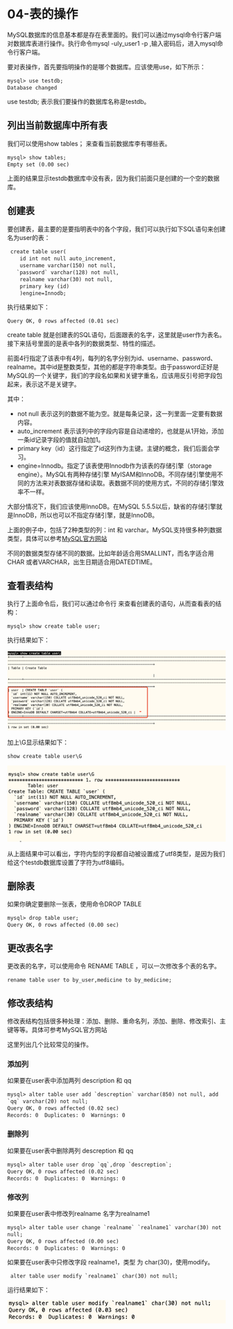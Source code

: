 # 04-表的操作


MySQL数据库的信息基本都是存在表里面的。我们可以通过mysql命令行客户端对数据库表进行操作。执行命令mysql -uly_user1 -p ,输入密码后，进入mysql命令行客户端。

要对表操作，首先要指明操作的是哪个数据库。应该使用use，如下所示：

```
mysql> use testdb;
Database changed
```
use testdb; 表示我们要操作的数据库名称是testdb。



## 列出当前数据库中所有表

我们可以使用show tables； 来查看当前数据库李有哪些表。

```
mysql> show tables;
Empty set (0.00 sec)
```

上面的结果显示testdb数据库中没有表，因为我们前面只是创建的一个空的数据库。


## 创建表

要创建表，最主要的是要指明表中的各个字段，我们可以执行如下SQL语句来创建名为user的表：

```
 create table user(
    id int not null auto_increment,
    username varchar(150) not null,
   `password` varchar(128) not null,
    realname varchar(30) not null,
    primary key (id)
    )engine=Innodb;
```

执行结果如下：

```
Query OK, 0 rows affected (0.01 sec)
```

create table 就是创建表的SQL语句，后面跟表的名字，这里就是user作为表名。接下来括号里面的是表中各列的数据类型、特性的描述。

前面4行指定了该表中有4列，每列的名字分别为id、username、password、realname。其中id是整数类型，其他的都是字符串类型。由于password正好是MySQL的一个关键字，我们的字段名如果和关键字重名，应该用反引号把字段包起来，表示这不是关键字。


其中：

- not null 表示这列的数据不能为空。就是每条记录，这一列里面一定要有数据内容。
- auto_increment 表示该列中的字段内容是自动递增的，也就是从1开始，添加一条id记录字段的值就自动加1。
- primary key（id）这行指定了id这列作为主键。主键的概念，我们后面会学习。
- engine=Innodb。指定了该表使用Innodb作为该表的存储引擎（storage engine）。MySQL有两种存储引擎 MyISAM和InnoDB。不同存储引擎使用不同的方法来对表数据存储和读取。表数据不同的使用方式，不同的存储引擎效率不一样。

大部分情况下，我们应该使用InnoDB。在MySQL 5.5.5以后，缺省的存储引擎就是InnoDB，所以也可以不指定存储引擎，就是InnoDB。


上面的例子中，包括了2种类型的列：int 和 varchar。MySQL支持很多种列数据类型，具体可以参考[MySQL官方网站](https://dev.mysql.com/doc/refman/8.0/en/data-types.html)

不同的数据类型存储不同的数据。比如年龄适合用SMALLINT，而名字适合用CHAR 或者VARCHAR，出生日期适合用DATEDTIME。


## 查看表结构


执行了上面命令后，我们可以通过命令行 来查看创建表的语句，从而查看表的结构：

```
mysql> show create table user;
```

执行结果如下：

![](_v_images/20201203102043957_1375984812.png)




加上\G显示结果如下：

```
show create table user\G
```

![](_v_images/20201203102356571_1479767482.png)


从上面结果中可以看出，字符内型的字段都自动被设置成了utf8类型，是因为我们给这个testdb数据库设置了字符为utf8编码。


## 删除表


如果你确定要删除一张表，使用命令DROP TABLE

```
mysql> drop table user;
Query OK, 0 rows affected (0.00 sec)
```


## 更改表名字


更改表的名字，可以使用命令 RENAME TABLE ，可以一次修改多个表的名字。

```
rename table user to by_user,medicine to by_medicine;
```


## 修改表结构


修改表结构包括很多种处理：添加、删除、重命名列，添加、删除、修改索引、主键等等。具体可参考MySQL官方网站


这里列出几个比较常见的操作。


### 添加列

如果要在user表中添加两列 description 和 qq

```
mysql> alter table user add `descreption` varchar(850) not null, add `qq` varchar(20) not null;
Query OK, 0 rows affected (0.02 sec)
Records: 0  Duplicates: 0  Warnings: 0
```


### 删除列

如果要在user表中删除两列 descreption 和 qq

```
mysql> alter table user drop `qq`,drop `descreption`;
Query OK, 0 rows affected (0.02 sec)
Records: 0  Duplicates: 0  Warnings: 0
```

### 修改列

如果要在user表中修改列realname 名字为realname1

```
mysql> alter table user change `realname` `realname1` varchar(30) not null;
Query OK, 0 rows affected (0.00 sec)
Records: 0  Duplicates: 0  Warnings: 0
```

如果要在user表中只修改字段 realname1，类型 为 char(30)，使用modify。

```
 alter table user modify `realname1` char(30) not null;
```

运行结果如下：

![](_v_images/20201203104420221_443954067.png)